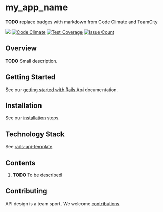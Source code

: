 # my_app_name

**TODO** replace badges with markdown from Code Climate and TeamCity

[![](https://teamcity.cb.com/app/rest/builds/buildType:REPLACE_WITH_BUILD_TYPE_ID/statusIcon)](https://teamcity.cb.com/viewType.html?buildTypeId=REPLACE_WITH_BUILD_TYPE_ID)
[![Code Climate](https://codeclimate.cb.com/repos/576d31970259bf56a7000e8c/badges/REPLACE_WITH_BUILD_BADGE/gpa.svg)](https://codeclimate.cb.com/repos/REPLACE_WITH_BADGE/feed)
[![Test Coverage](https://codeclimate.cb.com/repos/576d31970259bf56a7000e8c/badges/REPLACE_WITH_BADGE/coverage.svg)](https://codeclimate.cb.com/repos/REPLACE_WITH_BADGE/coverage)
[![Issue Count](https://codeclimate.cb.com/repos/576d31970259bf56a7000e8c/badges/REPLACE_WITH_BADGE/issue_count.svg)](https://codeclimate.cb.com/repos/REPLACE_WITH_BADGE/feed)

## Overview
**TODO** Small description.

## Getting Started
See our [getting started with Rails Api](https://cagit.careerbuilder.com/CorpAppsCB/wiki/wiki/GettingStartedRailsApi) documentation.

## Installation
See our [installation](INSTALLATION.md) steps.

## Technology Stack
See [rails-api-template](https://cagit.careerbuilder.com/CorpAppsCB/rails-api-template).

## Contents
1. **TODO** To be described

## Contributing
API design is a team sport. We welcome [contributions](CONTRIBUTING.md).
